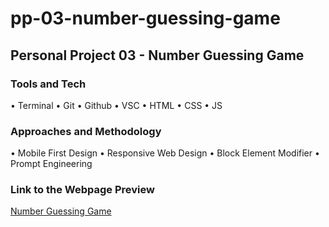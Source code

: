 # pp-03-number-guessing-game

## Personal Project 03 - Number Guessing Game

### Tools and Tech

• Terminal • Git • Github • VSC • HTML • CSS • JS

### Approaches and Methodology

• Mobile First Design • Responsive Web Design • Block Element Modifier • Prompt Engineering

### Link to the Webpage Preview

[Number Guessing Game](https://dijanakalaposratic.github.io/pp-01-living-the-simple-life/pp-03-number-guessing-game)
